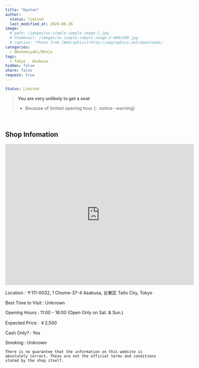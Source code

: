 ```yaml
---
title: "Hyotan"
author:
  status: limited
  last_modified_at: 2024-06-26
image: 
  # path: /images/so-simple-sample-image-1.jpg
  # thumbnail: /images/so-simple-sample-image-3-400x200.jpg
  # caption: "Photo from [WeGraphics](http://wegraphics.net/downloads/free-ultimate-blurred-background-pack/)"
categories:
  - Okonomiyaki/Monja
tags:
  - Tokyo - Asakusa
hidden: false
share: false
request: true
---
```


```yaml
Status: Limited 
```

> **You are very unlikely to get a seat**
> - Because of limited opening hour
{: .notice--warning}


<p>　</p>


## Shop Infomation
<div class="map">
<iframe src="https://www.google.com/maps/embed?pb=!1m14!1m8!1m3!1d12958.221777548308!2d139.7960537!3d35.7125559!3m2!1i1024!2i768!4f13.1!3m3!1m2!1s0x60188ec12727e59f%3A0x7ddda0e305f8bbc6!2sHyotan!5e0!3m2!1sen!2sjp!4v1719445765545!5m2!1sen!2sjp" width="600" height="450" style="border:0;" allowfullscreen="" loading="lazy" referrerpolicy="no-referrer-when-downgrade"></iframe>
</div>

<p></p>

Location
: 〒111-0032, 1 Chome-37-4 Asakusa, 台東区 Taito City, Tokyo

Best Time to Visit
: Unknown

Opening Hours
: 11:00 - 16:00 (Open Only on Sat. & Sun.)

Expected Price
: ￥2,500

Cash Only?
: Yes

Smoking
: Unknown


`There is no guarantee that the information on this website is absolutely correct. These are not the official terms and conditions stated by the shop itself.`

